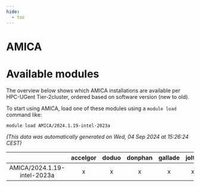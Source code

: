 ```yaml
---
hide:
  - toc
---
```


AMICA
=====

# Available modules


The overview below shows which AMICA installations are available per HPC-UGent Tier-2cluster, ordered based on software version (new to old).

To start using AMICA, load one of these modules using a `module load` command like:

```shell
module load AMICA/2024.1.19-intel-2023a
```

*(This data was automatically generated on Wed, 04 Sep 2024 at 15:26:24 CEST)*  

| |accelgor|doduo|donphan|gallade|joltik|shinx|skitty|
| :---: | :---: | :---: | :---: | :---: | :---: | :---: | :---: |
|AMICA/2024.1.19-intel-2023a|x|x|x|x|x|x|x|
